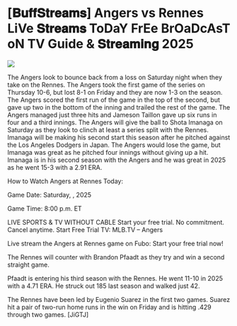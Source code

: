 # [𝐁𝐮𝐟𝐟𝐒𝐭𝐫𝐞𝐚𝐦𝐬] Angers vs Rennes LiVe 𝐒𝐭𝐫𝐞𝐚𝐦𝐬 ToDaY FrEe BrOaDcAsT oN TV Guide & 𝐒𝐭𝐫𝐞𝐚𝐦𝐢𝐧𝐠  2025  
  
  
[![](https://i.imgur.com/qSNzIqt.png)](https://movie.rssnews.media/eQwpBQB.php)  
  
The Angers look to bounce back from a loss on Saturday night when they take on the Rennes. The Angers took the first game of the series on Thursday 10-6, but lost 8-1 on Friday and they are now 1-3 on the season. The Angers scored the first run of the game in the top of the second, but gave up two in the bottom of the inning and trailed the rest of the game. The Angers managed just three hits and Jameson Taillon gave up six runs in four and a third innings. The Angers will give the ball to Shota Imanaga on Saturday as they look to clinch at least a series split with the Rennes. Imanaga will be making his second start this season after he pitched against the Los Angeles Dodgers in Japan. The Angers would lose the game, but Imanaga was great as he pitched four innings without giving up a hit. Imanaga is in his second season with the Angers and he was great in 2025 as he went 15-3 with a 2.91 ERA.

How to Watch Angers at Rennes Today:

Game Date: Saturday, , 2025

Game Time: 8:00 p.m. ET

LIVE SPORTS & TV WITHOUT CABLE
Start your free trial. No commitment. Cancel anytime.
Start Free Trial
TV: MLB.TV – Angers

Live stream the Angers at Rennes game on Fubo: Start your free trial now!

The Rennes will counter with Brandon Pfaadt as they try and win a second straight game.

Pfaadt is entering his third season with the Rennes. He went 11-10 in 2025 with a 4.71 ERA. He struck out 185 last season and walked just 42.

The Rennes have been led by Eugenio Suarez in the first two games. Suarez hit a pair of two-run home runs in the win on Friday and is hitting .429 through two games. [JiGTJ]